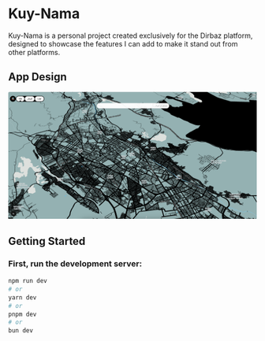 # Kuy-Nama

Kuy-Nama is a personal project created exclusively for the Dirbaz platform, designed to showcase the features I can add to make it stand out from other platforms.


## App Design

![App Design](https://github.com/parhamfiroozi/kuy-nama/raw/main/public/images/insideIt.png)

## Getting Started

### First, run the development server:

```bash
npm run dev
# or
yarn dev
# or
pnpm dev
# or
bun dev



